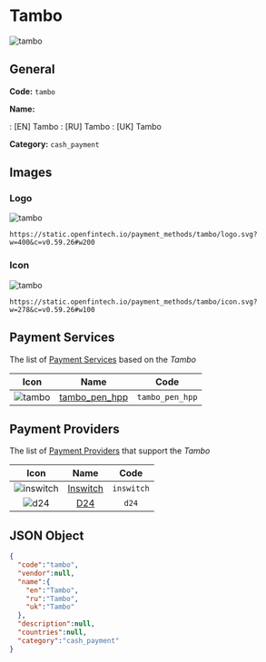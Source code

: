 
# Tambo 
![tambo](https://static.openfintech.io/payment_methods/tambo/logo.svg?w=400&c=v0.59.26#w200)  

## General 
**Code:** `tambo` 
 
**Name:** 
 
:	[EN] Tambo 
:	[RU] Tambo 
:	[UK] Tambo 
 
**Category:** `cash_payment` 
 

## Images 

### Logo 
![tambo](https://static.openfintech.io/payment_methods/tambo/logo.svg?w=400&c=v0.59.26#w200)  

```
https://static.openfintech.io/payment_methods/tambo/logo.svg?w=400&c=v0.59.26#w200
```  

### Icon 
![tambo](https://static.openfintech.io/payment_methods/tambo/icon.svg?w=278&c=v0.59.26#w100)  

```
https://static.openfintech.io/payment_methods/tambo/icon.svg?w=278&c=v0.59.26#w100
```  

## Payment Services 
 
The list of [Payment Services](/payment-services/) based on the _Tambo_ 

|Icon|Name|Code| 
|:---:|:---:|:---:| 
|![tambo](https://static.openfintech.io/payment_methods/tambo/icon.svg?w=278&c=v0.59.26#w100) |[tambo_pen_hpp](/payment-services/tambo_pen_hpp/)|`tambo_pen_hpp`| 
 

## Payment Providers 
 
The list of [Payment Providers](/payment-providers/) that support the _Tambo_ 

|Icon|Name|Code| 
|:---:|:---:|:---:| 
|![inswitch](https://static.openfintech.io/payment_providers/inswitch/icon.png?w=278&c=v0.59.26#w100) |[Inswitch](/payment-providers/inswitch/)|`inswitch`| 
|![d24](https://static.openfintech.io/payment_providers/d24/icon.svg?w=278&c=v0.59.26#w100) |[D24](/payment-providers/d24/)|`d24`| 
 

## JSON Object 

```json
{
  "code":"tambo",
  "vendor":null,
  "name":{
    "en":"Tambo",
    "ru":"Tambo",
    "uk":"Tambo"
  },
  "description":null,
  "countries":null,
  "category":"cash_payment"
}
```  
